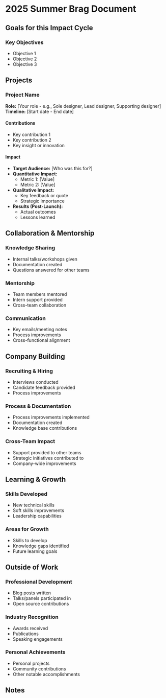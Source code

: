 # 2025 Summer Brag Document

## Goals for this Impact Cycle
<!-- Pull these from your self-evaluation/intentions. Since you'll regularly be adding items to this doc, it'll help you focus on what you want to achieve / learn this cycle. -->

### Key Objectives
- Objective 1
- Objective 2
- Objective 3

## Projects

### Project Name
**Role:** [Your role - e.g., Sole designer, Lead designer, Supporting designer]
**Timeline:** [Start date - End date]

#### Contributions
- Key contribution 1
- Key contribution 2
- Key insight or innovation

#### Impact
- **Target Audience:** [Who was this for?]
- **Quantitative Impact:**
  - Metric 1: [Value]
  - Metric 2: [Value]
- **Qualitative Impact:**
  - Key feedback or quote
  - Strategic importance
- **Results (Post-Launch):**
  - Actual outcomes
  - Lessons learned

## Collaboration & Mentorship

### Knowledge Sharing
- Internal talks/workshops given
- Documentation created
- Questions answered for other teams

### Mentorship
- Team members mentored
- Intern support provided
- Cross-team collaboration

### Communication
- Key emails/meeting notes
- Process improvements
- Cross-functional alignment

## Company Building

### Recruiting & Hiring
- Interviews conducted
- Candidate feedback provided
- Process improvements

### Process & Documentation
- Process improvements implemented
- Documentation created
- Knowledge base contributions

### Cross-Team Impact
- Support provided to other teams
- Strategic initiatives contributed to
- Company-wide improvements

## Learning & Growth

### Skills Developed
- New technical skills
- Soft skills improvements
- Leadership capabilities

### Areas for Growth
- Skills to develop
- Knowledge gaps identified
- Future learning goals

## Outside of Work

### Professional Development
- Blog posts written
- Talks/panels participated in
- Open source contributions

### Industry Recognition
- Awards received
- Publications
- Speaking engagements

### Personal Achievements
- Personal projects
- Community contributions
- Other notable accomplishments

## Notes
<!-- Add any additional context, reflections, or important information here -->
